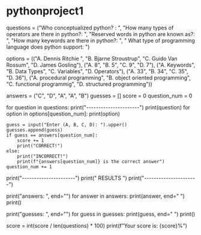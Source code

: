 # pythonproject1
questions = ("Who conceptualized python?  : ",
                       "How many types of operators are there in python?: ",
                       "Reserved words in python are known as?: ",
                       "How many keywords are there in python?: ",
                       " What type of programming language does python support: ")

options = (("A. Dennis Ritchie ", "B. Bjarne Stroustrup", "C. Guido Van Rossum", "D. James Gosling"),
                   ("A. 8", "B. 5", "C. 9", "D. 7"),
                   ("A. Keywords", "B. Data Types", "C. Variables", "D. Operators"),
                   ("A. 33", "B. 34", "C. 35", "D. 36"),
                   ("A. procedural programming", "B. object oriented programming", "C. functional programmig", "D. structured programming"))

answers = ("C", "D", "A", "A", "B")
guesses = []
score = 0
question_num = 0

for question in questions:
    print("----------------------")
    print(question)
    for option in options[question_num]:
        print(option)

    guess = input("Enter (A, B, C, D): ").upper()
    guesses.append(guess)
    if guess == answers[question_num]:
        score += 1
        print("CORRECT!")
    else:
        print("INCORRECT!")
        print(f"{answers[question_num]} is the correct answer")
    question_num += 1

print("----------------------")
print("       RESULTS        ")
print("----------------------")

print("answers: ", end="")
for answer in answers:
    print(answer, end=" ")
print()

print("guesses: ", end="")
for guess in guesses:
    print(guess, end=" ")
print()

score = int(score / len(questions) * 100)
print(f"Your score is: {score}%")
